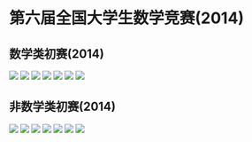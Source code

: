# 第六届全国大学生数学竞赛(2014)

## 数学类初赛(2014)

![](611.jpg)
![](612.jpg)
![](613.jpg)
![](614.jpg)
![](615.jpg)
![](616.jpg)
![](617.jpg)

## 非数学类初赛(2014)

![](621.jpg)
![](622.jpg)
![](623.jpg)
![](624.jpg)
![](625.jpg)
![](626.jpg)
![](627.jpg)